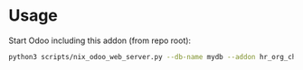 # Usage

Start Odoo including this addon (from repo root):

```bash
python3 scripts/nix_odoo_web_server.py --db-name mydb --addon hr_org_chart
```

